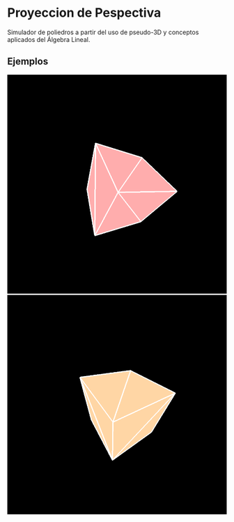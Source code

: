 # Proyeccion de Pespectiva
Simulador de poliedros a partir del uso de pseudo-3D y conceptos aplicados del
Álgebra Lineal.

## Ejemplos

![](figures/imgs1.png)
![](figures/imgs2.png)
